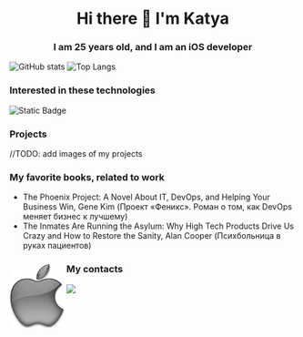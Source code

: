 <h1 align="center">Hi there 👋 I'm Katya </h1>
<h3 align="center">I am 25 years old, and I am an iOS developer</h3>

![GitHub stats](https://github-readme-stats.vercel.app/api?username=katyaUzbekova&show_icons=true&hide_title=true&count_private=true&include_all_commits=true&count_private=true&theme=gotham)
![Top Langs](https://github-readme-stats.vercel.app/api/top-langs/?username=katyaUzbekova&layout=compact&theme=gotham&custom_title=Statistics)  

### Interested in these technologies

![Static Badge](https://img.shields.io/badge/swift-language-blue)

### Projects

//TODO: add images of my projects


### My favorite books, related to work
- The Phoenix Project: A Novel About IT, DevOps, and Helping Your Business Win, Gene Kim (Проект «Феникс». Роман о том, как DevOps меняет бизнес к лучшему)
- The Inmates Are Running the Asylum: Why High Tech Products Drive Us Crazy and How to Restore the Sanity, Alan Cooper (Психбольница в руках пациентов)

###

### My contacts <img src="https://github.com/KatyaUzbekova/KatyaUzbekova/blob/main/apple.jpeg" width="100" border="0" align="left" alt="side Image" /> &nbsp;  

<a href="https://t.me/katya_uzbekova">
  <img src="https://img.shields.io/badge/-Telegram-1A4730?style=flat-square&logo=Telegram&logoColor=white" />
</a>
